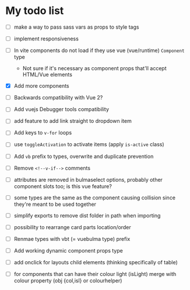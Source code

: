 # My todo list

- [ ] make a way to pass sass vars as props to style tags
- [ ] implement responsiveness
- [ ] In vite components do not load if they use vue (vue/runtime) `Component` type

	- Not sure if it's necessary as component props that'll accept HTML/Vue elements

- [x] Add more components

- [ ] Backwards compatibility with Vue 2?

- [ ] Add vuejs Debugger tools compatibility
-[ ] add feature to add link straight to dropdown item

- [ ] Add keys to `v-for` loops
- [ ] use `toggleActivation` to activate items (apply `is-active` class)
- [ ] Add `vb` prefix to types, overwrite and duplicate prevention
- [ ] Remove `<!--v-if-->` comments
- [ ] attributes are removed in bulmaselect options, probably other component slots too; is this vue feature?
- [ ] some types are the same as the component causing collision since they're meant to be used together
- [ ] simplify exports to remove dist folder in path when importing
- [ ] possibility to rearrange card parts location/order
- [ ] Renmae types with vbt (= vuebulma type) prefix
- [ ] Add working dynamic component props type
- [ ] add onclick for layouts child elements (thinking specifically of table)
- [ ] for components that can have their colour light (isLight) merge with colour property (obj {col,isl} or
  colourhelper)